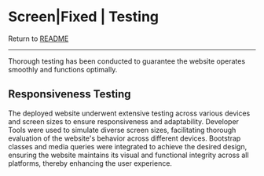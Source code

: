 # Screen|Fixed | Testing

Return to [README](README.md)
- - -
Thorough testing has been conducted to guarantee the website operates smoothly and functions optimally.

## Responsiveness Testing

The deployed website underwent extensive testing across various devices and screen sizes to ensure responsiveness and adaptability. Developer Tools were used to simulate diverse screen sizes, facilitating thorough evaluation of the website's behavior across different devices. Bootstrap classes and media queries were integrated to achieve the desired design, ensuring the website maintains its visual and functional integrity across all platforms, thereby enhancing the user experience.

